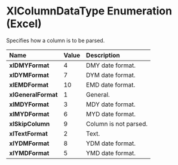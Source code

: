 
# XlColumnDataType Enumeration (Excel)

Specifies how a column is to be parsed.



|**Name**|**Value**|**Description**|
|:-----|:-----|:-----|
|**xlDMYFormat**|4|DMY date format.|
|**xlDYMFormat**|7|DYM date format.|
|**xlEMDFormat**|10|EMD date format.|
|**xlGeneralFormat**|1|General.|
|**xlMDYFormat**|3|MDY date format.|
|**xlMYDFormat**|6|MYD date format.|
|**xlSkipColumn**|9|Column is not parsed.|
|**xlTextFormat**|2|Text.|
|**xlYDMFormat**|8|YDM date format.|
|**xlYMDFormat**|5|YMD date format.|
